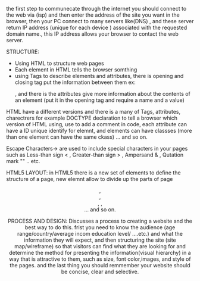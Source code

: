 

  the first step to communecate through the internet you should connect to the web via (isp) and then enter the address of the site you want in the browser, then your PC connect to many servers like(DNS) , and these server return  IP address (unique for each device ) associated with the requested domain name., this IP address allows your browser to contact the web server.

STRUCTURE: 
- Using HTML to structure web pages
- Each element in HTML tells the browser somthing 
- using Tags to describe elements and attributes, there is opening and closing tag put the information between them ex: <p> </p>, and there is the attributes give more information about the contents of an element  (put it in the opening tag and require a name and a value) 

HTML have a different versions and there is a many of Tags, attributes, charectrers
for example DOCTYPE declaration to tell a browser which version of HTML using, 
use <!-- --> to add a comment in code, each attribute can have a ID unique identify for elemnt, and elements can have classses (more than one element can have the same ckass) ... and so on.

Escape Characters-> are used to include special  characters in your pages such as 
Less-than sign < , Greater-than sign > , Ampersand & , Qutation mark "" .. etc.

HTML5 LAYOUT:
in HTML5 there is a new set of elements to define the structure of a page, new elemnt allow to divide up the parts of page <header> , <footer> , <nav> , <articles> , <section> ... and so on. 

PROCESS AND DESIGN:
Discusses a process to creating a website and the best way to do this. frist you need to know the audience (age range/country/average incom education level/ ....etc.) and what the information they will expect, and then structuring the site (site map/wireframe) so that visitors can find what they are looking for and determine the method for presenting the information(visual hierarchy) in a way that is attractive to them, such as size, font color,images, and style of the pages. and the last thing you should remmember your website should be concise, clear and selective.
